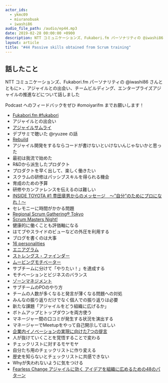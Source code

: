 ```yaml
---
actor_ids:
  - ykmc09
  - miuranobuak
  - iwashi86
audio_file_path: /audio/ep44.mp3
date: 2019-02-28 00:00:00 +0900
description: NTT コミュニケーションズ、Fukabori.fm パーソナリティの @iwashi86 さんとともに、アジャイルとの出会い、チームビルディング、エンタープライズアジャイルの推進などについて話しました
layout: article
title: "#44 Passive skills obtained from Scrum training"
---
```


## 話したこと
NTT コミュニケーションズ、Fukabori.fm パーソナリティの @iwashi86 さんとともに>
、アジャイルとの出会い、チームビルディング、エンタープライズアジャイルの推進などについて話しました

Podcast へのフィードバックをぜひ #omoiyarifm までお願いします！

- [Fukabori.fm #fukabori](https://fukabori.fm/)
- アジャイルとの出会い
- [アジャイルサムライ](https://www.amazon.co.jp/dp/4274068560)
- デブサミで聴いた @ryuzee の話
- [Rebuild](https://rebuild.fm/)
- アジャイル開発をするならコードが書けないといけないんじゃないかと思った
- 最初は我流で始めた
- R&Dから派生したプロダクト
- プロダクトを早く出して、楽しく働きたい
- スクラムの研修はパッシブスキルを得られる機会
- 育成のための予算
- 研修やカンファレンスを伝えるのは難しい
- [INSIDE TOYOTA #1 豊田章男からのメッセージ　～”自分”のためにプロになれ！～](https://youtu.be/vJ8DsIiSb-U?t=1162)
- セレモニーに時間がかかる問題
- [Regional Scrum Gathering® Tokyo](https://2019.scrumgatheringtokyo.org/index.html)
- [Scrum Masters Night!](https://smn.connpass.com/)
- 健康的に働くことも評価軸になる
- はてブやスライドのビューなどの外圧を利用する
- ブログを書くのは大事
- [16 personalities](https://www.16personalities.com/ja)
- [エニアグラム](http://shining.main.jp/eniatest.html)
- [ストレングス・ファインダー](https://www.amazon.co.jp/dp/4532321433)
- [ムービングモチベーター](https://nuworks.jp/ja/2016/10/26/moving-motivators/)
- サブチームに分けて「やりたい！」を達成する
- モチベーションとビジネスのバランス
- [ゾーンマネジメント](https://www.amazon.co.jp/dp/4822236951)
- サブチームのPOのやり方
- チームの人数が多くなると発言が薄くなる問題への対処
- みんなの振り返りだけでなく個人での振り返りは必要
- 新たな課題「アジャイルをどう組織に広げるか」
- ボトムアップとトップダウンを両方使う
- マネージャー間の口コミが発生する状況を演出する
- マネージャーでMeetupをやって自己開示してほしい
- [企業内イノベーションの実現に向けた7つの提言](http://jbpress.ismedia.jp/articles/-/52264?page=2)
- 人が抜けていくことを覚悟することで変わる
- チェックリストに対するモヤモヤ
- 自分たち用のチェックリストに作り変える
- 歴史を知らないとチェックリストに共感できない
- Whyが失われないように気をつける
- [Fearless Change アジャイルに効く アイデアを組織に広めるための48のパターン](https://www.amazon.co.jp/dp/462108786X)
